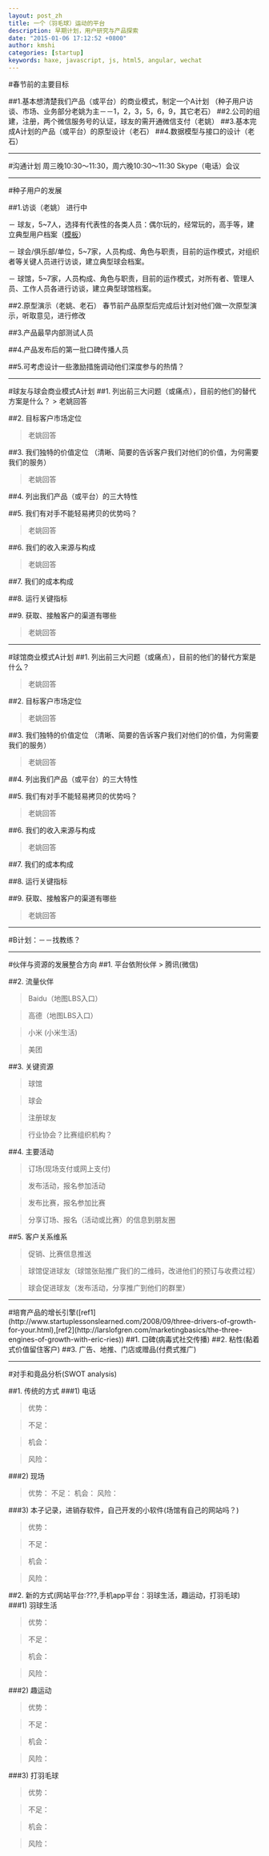 ```yaml
---
layout: post_zh
title: 一个（羽毛球）运动的平台
description: 早期计划，用户研究与产品探索
date: "2015-01-06 17:12:52 +0800"
author: kmshi
categories: [startup]
keywords: haxe, javascript, js, html5, angular, wechat
---
```


#春节前的主要目标

##1.基本想清楚我们产品（或平台）的商业模式，制定一个A计划
（种子用户访谈、市场、业务部分老姚为主－－1，2，3，5，6，9，其它老石）
##2.公司的组建，注册，两个微信服务号的认证，球友的需开通微信支付（老姚）
##3.基本完成A计划的产品（或平台）的原型设计（老石）
##4.数据模型与接口的设计（老石）

<hr/>

#沟通计划
周三晚10:30～11:30，周六晚10:30～11:30 Skype（电话）会议

<hr/>
#种子用户的发展

##1.访谈（老姚）  <span class="bg-primary">进行中</span>

－ 球友，5~7人，选择有代表性的各类人员：偶尔玩的，经常玩的，高手等，建立典型用户档案（[模板](http://www.haxejs.com/ppts/201004%20%E4%BA%BA%E7%89%A9%E8%A7%92%E8%89%B2%EF%BC%88Persona%EF%BC%89%E5%AE%9E%E4%BE%8B.docx)）

－ 球会/俱乐部/单位，5~7家，人员构成、角色与职责，目前的运作模式，对组织者等关键人员进行访谈，建立典型球会档案。

－ 球馆，5~7家，人员构成、角色与职责，目前的运作模式，对所有者、管理人员、工作人员各进行访谈，建立典型球馆档案。

##2.原型演示（老姚、老石）
春节前产品原型后完成后计划对他们做一次原型演示，听取意见，进行修改

##3.产品最早内部测试人员

##4.产品发布后的第一批口碑传播人员

##5.可考虑设计一些激励措施调动他们深度参与的热情？

<hr/>
#球友与球会商业模式A计划
##1. 列出前三大问题（或痛点），目前的他们的替代方案是什么？
> 老姚回答

##2. 目标客户市场定位
> 老姚回答

##3. 我们独特的价值定位
（清晰、简要的告诉客户我们对他们的价值，为何需要我们的服务）
> 老姚回答

##4. 列出我们产品（或平台）的三大特性
> 

##5. 我们有对手不能轻易拷贝的优势吗？
> 老姚回答

##6. 我们的收入来源与构成
> 老姚回答

##7. 我们的成本构成
> 

##8. 运行关键指标
> 

##9. 获取、接触客户的渠道有哪些
> 老姚回答

<hr/>

#球馆商业模式A计划
##1. 列出前三大问题（或痛点），目前的他们的替代方案是什么？
> 老姚回答

##2. 目标客户市场定位
> 老姚回答

##3. 我们独特的价值定位
（清晰、简要的告诉客户我们对他们的价值，为何需要我们的服务）
> 老姚回答

##4. 列出我们产品（或平台）的三大特性
> 

##5. 我们有对手不能轻易拷贝的优势吗？
> 老姚回答

##6. 我们的收入来源与构成
> 老姚回答

##7. 我们的成本构成
> 

##8. 运行关键指标
> 

##9. 获取、接触客户的渠道有哪些
> 老姚回答

<hr/>
#B计划：－－找教练？

<hr/>
#伙伴与资源的发展整合方向
##1. 平台依附伙伴
> 腾讯(微信)

##2. 流量伙伴
> Baidu（地图LBS入口）

> 高德（地图LBS入口）

> 小米 (小米生活)

> 美团


##3. 关键资源
> 球馆

> 球会

> 注册球友

> 行业协会？比赛组织机构？

##4. 主要活动
> 订场(现场支付或网上支付)

> 发布活动，报名参加活动

> 发布比赛，报名参加比赛

> 分享订场、报名（活动或比赛）的信息到朋友圈

##5. 客户关系维系
> 促销、比赛信息推送

> 球馆促进球友（球馆张贴推广我们的二维码，改进他们的预订与收费过程）

> 球会促进球友（发布活动，分享推广到他们的群里）

<hr/>
#培育产品的增长引擎([ref1](http://www.startuplessonslearned.com/2008/09/three-drivers-of-growth-for-your.html),[ref2](http://larslofgren.com/marketingbasics/the-three-engines-of-growth-with-eric-ries))
##1. 口碑(病毒式社交传播)
##2. 粘性(黏着式价值留住客户)
##3. 广告、地推、门店或赠品(付费式推广)

<hr/>
#对手和竟品分析(SWOT analysis)

##1. 传统的方式
###1) 电话
> 优势：

> 不足：

> 机会：

> 风险：

###2) 现场
> 优势：
> 不足：
> 机会：
> 风险：

###3) 本子记录，进销存软件，自己开发的小软件(场馆有自己的网站吗？)
> 优势：

> 不足：

> 机会：

> 风险：

##2. 新的方式(网站平台:???,手机app平台：羽球生活，趣运动，打羽毛球)
###1)  羽球生活
> 优势：

> 不足：

> 机会：

> 风险：

###2)  趣运动
> 优势：

> 不足：

> 机会：

> 风险：

###3)  打羽毛球
> 优势：

> 不足：

> 机会：

> 风险：